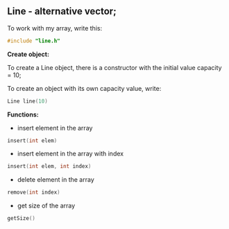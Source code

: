 ## Line - alternative vector;

To work with my array, write this:
```cpp
#include "line.h"
```

**Create object:**

To create a Line object, there is a constructor with the initial value capacity = 10;

To create an object with its own capacity value, write:
```cpp
Line line(10)
```

**Functions:**
- insert element in the array
```cpp
insert(int elem)
  ``` 
- insert element in the array with index
```cpp
insert(int elem, int index)
```
- delete element in the array
```cpp
remove(int index)
```
- get size of the array
```cpp
getSize()
```
